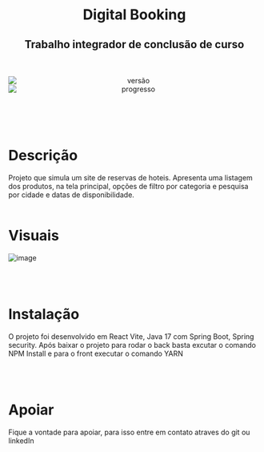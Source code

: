<h1 align="center">Digital Booking</h1>
<h2 align="center">Trabalho integrador de conclusão de curso</h2>



<br>
<br>
<div align="center">
<img style="display: block; margin: auto;" alt="versão" src="https://img.shields.io/badge/Vers%C3%A3o-1.0.0-blue?style=plastic&logo=exercism">
<img style="display: block; margin: auto;" alt="progresso" src="https://img.shields.io/badge/progresso-100%25-green?style=plastic&logo=lastpass">

</div>

<br>
<br>
<br>
<br>

# Descrição
Projeto que simula um site de reservas de hoteis. Apresenta uma listagem dos produtos, na tela principal, opções de filtro por categoria e pesquisa por cidade e datas de disponibilidade.
<br>
<br>

# Visuais

![image](https://github.com/thiagodorea/booking/assets/60205208/4417d4f4-01c3-44af-a88b-b9ecb5a56730)

<br>
<br>

# Instalação
O projeto foi desenvolvido em React Vite, Java 17 com Spring Boot, Spring security.
Após baixar o projeto para rodar o back basta excutar o comando NPM Install e para o front executar o comando YARN

<br>
<br>

# Apoiar
Fique a vontade para apoiar, para isso  entre em contato atraves do git ou linkedIn 

<br>
<br>

